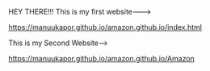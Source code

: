 HEY THERE!!!
This is my first website--->

https://manuukapor.github.io/amazon.github.io/index.html

This is my Second Website-->

https://manuukapor.github.io/amazon.github.io/Amazon
